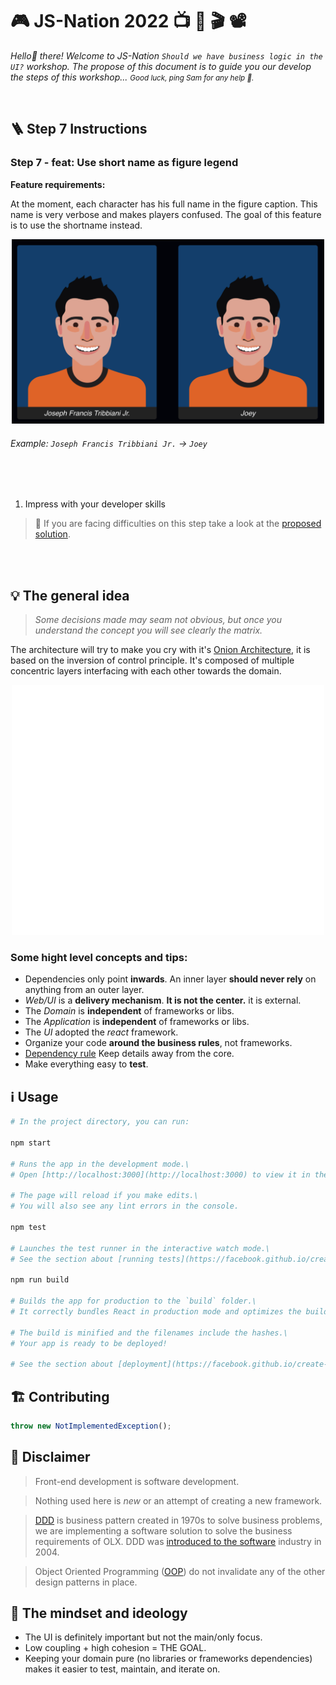 # 🎮 JS-Nation 2022 📺 🍿 🎬 📽
_Hello👋 there! Welcome to JS-Nation `Should we have business logic in the UI?` workshop. The propose of this document is to guide you our develop the steps of this workshop... <small>Good luck, ping Sam for any help 🔔.</small>_

<br/>

## 🪜 **Step 7** Instructions

### Step 7 - feat: Use short name as figure legend

**Feature requirements:**

At the moment, each character has his full name in the figure caption. This name is very verbose and makes players confused. The goal of this feature is to use the shortname instead.

<p align="center" width="100%">
  <img src="./public/step_7.png" width="500"/>
</p>

###### Example: `Joseph Francis Tribbiani Jr.` -> `Joey`

<br/>
<br/>

1. Impress with your developer skills


> 👀 If you are facing difficulties on this step take a look at the [proposed solution](https://github.com/saribe/js-nation/commit/8502151fe26e06beac56f9dc005ff6b39dec73db).



<br/>
<br/>

## 💡 The general idea


> _Some decisions made may seam not obvious, but once you understand the concept you will see clearly the matrix._



The architecture will try to make you cry with it's [Onion Architecture](https://blog.avenuecode.com/domain-driven-design-and-onion-architecture), it is based on the inversion of control principle. It's composed of multiple concentric layers interfacing with each other towards the domain.

<p align="center" width="100%">
  <img src="./public/onion.svg" width="500"/>
</p>

### Some hight level concepts and tips:
- Dependencies only point **inwards**. An inner layer **should never rely** on anything from an outer layer.
- _Web/UI_ is a **delivery mechanism**. **It is not the center.** it is external.
- The _Domain_ is **independent** of frameworks or libs.
- The _Application_ is **independent** of frameworks or libs.
- The _UI_ adopted the _react_ framework.
- Organize your code **around the business rules**, not frameworks.
- [Dependency rule](https://blog.cleancoder.com/uncle-bob/2012/08/13/the-clean-architecture.html#the-dependency-rule) Keep details away from the core.
- Make everything easy to **test**.


## ℹ️ Usage

```bash
# In the project directory, you can run:

npm start

# Runs the app in the development mode.\
# Open [http://localhost:3000](http://localhost:3000) to view it in the browser.

# The page will reload if you make edits.\
# You will also see any lint errors in the console.

npm test

# Launches the test runner in the interactive watch mode.\
# See the section about [running tests](https://facebook.github.io/create-react-app/docs/running-tests) for more information.

npm run build

# Builds the app for production to the `build` folder.\
# It correctly bundles React in production mode and optimizes the build for the best performance.

# The build is minified and the filenames include the hashes.\
# Your app is ready to be deployed!

# See the section about [deployment](https://facebook.github.io/create-react-app/docs/deployment) for more information.
```

## 🏗 Contributing

```javascript
throw new NotImplementedException();
```

## 🤔 Disclaimer

> Front-end development is software development.

> Nothing used here is _new_ or an attempt of creating a new framework.

> [DDD](https://en.wikipedia.org/wiki/Domain-driven_design) is business pattern created in 1970s to solve business problems, we are implementing a software solution to solve the business requirements of OLX. DDD was [introduced to the software](https://www.dddcommunity.org/book/evans_2003) industry in 2004.

> Object Oriented Programming ([OOP](https://en.wikipedia.org/wiki/Object-oriented_programming)) do not invalidate any of the other design patterns in place.

## 🧠 The mindset and ideology

- The UI is definitely important but not the main/only focus.
- Low coupling + high cohesion = THE GOAL.
- Keeping your domain pure (no libraries or frameworks dependencies) makes it easier to test, maintain, and iterate on.

